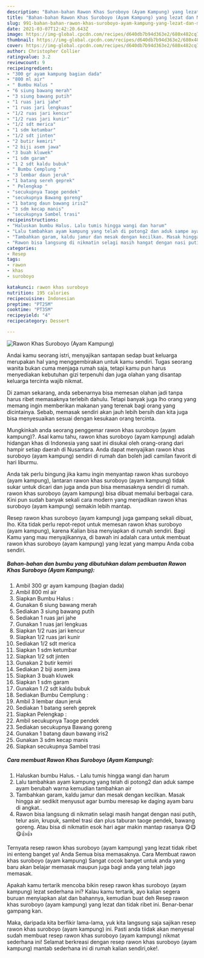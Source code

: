 ```yaml
---
description: "Bahan-bahan Rawon Khas Suroboyo (Ayam Kampung) yang lezat dan Mudah Dibuat"
title: "Bahan-bahan Rawon Khas Suroboyo (Ayam Kampung) yang lezat dan Mudah Dibuat"
slug: 991-bahan-bahan-rawon-khas-suroboyo-ayam-kampung-yang-lezat-dan-mudah-dibuat
date: 2021-03-07T12:42:20.643Z
image: https://img-global.cpcdn.com/recipes/d640db7b94d363e2/680x482cq70/rawon-khas-suroboyo-ayam-kampung-foto-resep-utama.jpg
thumbnail: https://img-global.cpcdn.com/recipes/d640db7b94d363e2/680x482cq70/rawon-khas-suroboyo-ayam-kampung-foto-resep-utama.jpg
cover: https://img-global.cpcdn.com/recipes/d640db7b94d363e2/680x482cq70/rawon-khas-suroboyo-ayam-kampung-foto-resep-utama.jpg
author: Christopher Collier
ratingvalue: 3.2
reviewcount: 9
recipeingredient:
- "300 gr ayam kampung bagian dada"
- "800 ml air"
- " Bumbu Halus "
- "6 siung bawang merah"
- "3 siung bawang putih"
- "1 ruas jari jahe"
- "1 ruas jari lengkuas"
- "1/2 ruas jari kencur"
- "1/2 ruas jari kunir"
- "1/2 sdt merica"
- "1 sdm ketumbar"
- "1/2 sdt jinten"
- "2 butir kemiri"
- "2 biji asem jawa"
- "3 buah kluwek"
- "1 sdm garam"
- "1 2 sdt kaldu bubuk"
- " Bumbu Cemplung "
- "3 lembar daun jeruk"
- "1 batang sereh geprek"
- " Pelengkap "
- "secukupnya Taoge pendek"
- "secukupnya Bawang goreng"
- "1 batang daun bawang iris2"
- "3 sdm kecap manis"
- "secukupnya Sambel trasi"
recipeinstructions:
- "Haluskan bumbu Halus. Lalu tumis hingga wangi dan harum"
- "Lalu tambahkan ayam kampung yang telah di potong2 dan aduk sampe ayam berubah warna kemudian tambahkan air"
- "Tambahkan garam, kaldu jamur dan mesak dengan kecilkan. Masak hingga air sedikit menyusut agar bumbu meresap ke daging ayam baru di angkat.."
- "Rawon bisa langsung di nikmatin selagi masih hangat dengan nasi putih, telur asin, krupuk, sambel trasi dan plus taburan taoge pendek, bawang goreng. Atau bisa di nikmatin esok hari agar makin mantap rasanya 😋😋😋👍👍"
categories:
- Resep
tags:
- rawon
- khas
- suroboyo

katakunci: rawon khas suroboyo 
nutrition: 195 calories
recipecuisine: Indonesian
preptime: "PT25M"
cooktime: "PT35M"
recipeyield: "4"
recipecategory: Dessert

---
```



![Rawon Khas Suroboyo (Ayam Kampung)](https://img-global.cpcdn.com/recipes/d640db7b94d363e2/680x482cq70/rawon-khas-suroboyo-ayam-kampung-foto-resep-utama.jpg)

Andai kamu seorang istri, menyajikan santapan sedap buat keluarga merupakan hal yang menggembirakan untuk kamu sendiri. Tugas seorang  wanita bukan cuma menjaga rumah saja, tetapi kamu pun harus menyediakan kebutuhan gizi terpenuhi dan juga olahan yang disantap keluarga tercinta wajib nikmat.

Di zaman  sekarang, anda sebenarnya bisa memesan olahan jadi tanpa harus ribet memasaknya terlebih dahulu. Tetapi banyak juga lho orang yang memang ingin memberikan makanan yang terenak bagi orang yang dicintainya. Sebab, memasak sendiri akan jauh lebih bersih dan kita juga bisa menyesuaikan sesuai dengan kesukaan orang tercinta. 



Mungkinkah anda seorang penggemar rawon khas suroboyo (ayam kampung)?. Asal kamu tahu, rawon khas suroboyo (ayam kampung) adalah hidangan khas di Indonesia yang saat ini disukai oleh orang-orang dari hampir setiap daerah di Nusantara. Anda dapat menyajikan rawon khas suroboyo (ayam kampung) sendiri di rumah dan boleh jadi camilan favorit di hari liburmu.

Anda tak perlu bingung jika kamu ingin menyantap rawon khas suroboyo (ayam kampung), lantaran rawon khas suroboyo (ayam kampung) tidak sukar untuk dicari dan juga anda pun bisa memasaknya sendiri di rumah. rawon khas suroboyo (ayam kampung) bisa dibuat memalui berbagai cara. Kini pun sudah banyak sekali cara modern yang menjadikan rawon khas suroboyo (ayam kampung) semakin lebih mantap.

Resep rawon khas suroboyo (ayam kampung) juga gampang sekali dibuat, lho. Kita tidak perlu repot-repot untuk memesan rawon khas suroboyo (ayam kampung), karena Kalian bisa menyiapkan di rumah sendiri. Bagi Kamu yang mau menyajikannya, di bawah ini adalah cara untuk membuat rawon khas suroboyo (ayam kampung) yang lezat yang mampu Anda coba sendiri.

<!--inarticleads1-->

##### Bahan-bahan dan bumbu yang dibutuhkan dalam pembuatan Rawon Khas Suroboyo (Ayam Kampung):

1. Ambil 300 gr ayam kampung (bagian dada)
1. Ambil 800 ml air
1. Siapkan  Bumbu Halus :
1. Gunakan 6 siung bawang merah
1. Sediakan 3 siung bawang putih
1. Sediakan 1 ruas jari jahe
1. Gunakan 1 ruas jari lengkuas
1. Siapkan 1/2 ruas jari kencur
1. Siapkan 1/2 ruas jari kunir
1. Sediakan 1/2 sdt merica
1. Siapkan 1 sdm ketumbar
1. Siapkan 1/2 sdt jinten
1. Gunakan 2 butir kemiri
1. Sediakan 2 biji asem jawa
1. Siapkan 3 buah kluwek
1. Siapkan 1 sdm garam
1. Gunakan 1 /2 sdt kaldu bubuk
1. Sediakan  Bumbu Cemplung :
1. Ambil 3 lembar daun jeruk
1. Sediakan 1 batang sereh geprek
1. Siapkan  Pelengkap :
1. Ambil secukupnya Taoge pendek
1. Sediakan secukupnya Bawang goreng
1. Gunakan 1 batang daun bawang iris2
1. Gunakan 3 sdm kecap manis
1. Siapkan secukupnya Sambel trasi




<!--inarticleads2-->

##### Cara membuat Rawon Khas Suroboyo (Ayam Kampung):

1. Haluskan bumbu Halus. - Lalu tumis hingga wangi dan harum
1. Lalu tambahkan ayam kampung yang telah di potong2 dan aduk sampe ayam berubah warna kemudian tambahkan air
1. Tambahkan garam, kaldu jamur dan mesak dengan kecilkan. Masak hingga air sedikit menyusut agar bumbu meresap ke daging ayam baru di angkat..
1. Rawon bisa langsung di nikmatin selagi masih hangat dengan nasi putih, telur asin, krupuk, sambel trasi dan plus taburan taoge pendek, bawang goreng. Atau bisa di nikmatin esok hari agar makin mantap rasanya 😋😋😋👍👍




Ternyata resep rawon khas suroboyo (ayam kampung) yang lezat tidak ribet ini enteng banget ya! Anda Semua bisa memasaknya. Cara Membuat rawon khas suroboyo (ayam kampung) Sangat cocok banget untuk anda yang baru akan belajar memasak maupun juga bagi anda yang telah jago memasak.

Apakah kamu tertarik mencoba bikin resep rawon khas suroboyo (ayam kampung) lezat sederhana ini? Kalau kamu tertarik, ayo kalian segera buruan menyiapkan alat dan bahannya, kemudian buat deh Resep rawon khas suroboyo (ayam kampung) yang lezat dan tidak ribet ini. Benar-benar gampang kan. 

Maka, daripada kita berfikir lama-lama, yuk kita langsung saja sajikan resep rawon khas suroboyo (ayam kampung) ini. Pasti anda tiidak akan menyesal sudah membuat resep rawon khas suroboyo (ayam kampung) nikmat sederhana ini! Selamat berkreasi dengan resep rawon khas suroboyo (ayam kampung) mantab sederhana ini di rumah kalian sendiri,oke!.

